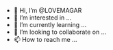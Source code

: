 - 👋 Hi, I’m @LOVEMAGAR
- 👀 I’m interested in ...
- 🌱 I’m currently learning ...
- 💞️ I’m looking to collaborate on ...
- 📫 How to reach me ...

<!---
LOVEMAGAR/LOVEMAGAR is a ✨ special ✨ repository because its `README.md` (this file) appears on your GitHub profile.
You can click the Preview link to take a look at your changes.
--->
